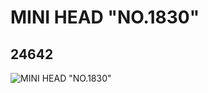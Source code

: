 # MINI HEAD "NO.1830"
## 24642
![MINI HEAD "NO.1830"](https://lc-www-live-s.legocdn.com/media/bricks/5/2/6133885.jpg)